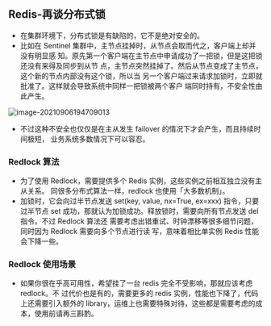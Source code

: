 ## Redis-再谈分布式锁

* 在集群环境下，分布式锁是有缺陷的，它不是绝对安全的。
* 比如在 Sentinel 集群中，主节点挂掉时，从节点会取而代之，客户端上却并没有明显感 知。原先第一个客户端在主节点中申请成功了一把锁，但是这把锁还没有来得及同步到从节 点，主节点突然挂掉了。然后从节点变成了主节点，这个新的节点内部没有这个锁，所以当 另一个客户端过来请求加锁时，立即就批准了。这样就会导致系统中同样一把锁被两个客户 端同时持有，不安全性由此产生。

![image-20210906194709013](https://cdn.jsdelivr.net/gh/ClareTung/ImageHostingService/img/image-20210906194709013.png)

* 不过这种不安全也仅仅是在主从发生 failover 的情况下才会产生，而且持续时间极短， 业务系统多数情况下可以容忍。

### Redlock 算法

* 为了使用 Redlock，需要提供多个 Redis 实例，这些实例之前相互独立没有主从关系。 同很多分布式算法一样，redlock 也使用「大多数机制」。 
* 加锁时，它会向过半节点发送 set(key, value, nx=True, ex=xxx) 指令，只要过半节点 set  成功，那就认为加锁成功。释放锁时，需要向所有节点发送 del 指令。不过 Redlock 算法还 需要考虑出错重试、时钟漂移等很多细节问题，同时因为 Redlock 需要向多个节点进行读 写，意味着相比单实例 Redis 性能会下降一些。

### Redlock 使用场景

*  如果你很在乎高可用性，希望挂了一台 redis 完全不受影响，那就应该考虑 redlock。不 过代价也是有的，需要更多的 redis 实例，性能也下降了，代码上还需要引入额外的 library，运维上也需要特殊对待，这些都是需要考虑的成本，使用前请再三斟酌。
